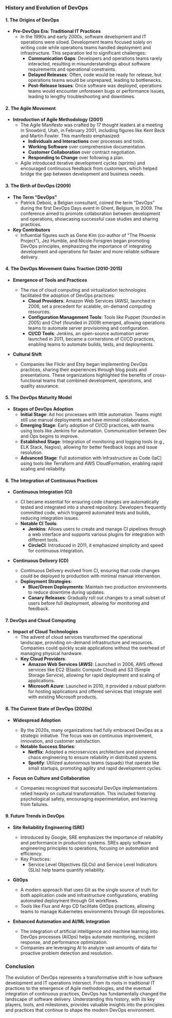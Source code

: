 ### History and Evolution of DevOps

#### **1. The Origins of DevOps**

- **Pre-DevOps Era: Traditional IT Practices**
    - In the 1990s and early 2000s, software development and IT operations were siloed. Development teams focused solely on writing code while operations teams handled deployment and infrastructure. This separation led to significant challenges:
        - **Communication Gaps**: Developers and operations teams rarely interacted, resulting in misunderstandings about software requirements and operational constraints.
        - **Delayed Releases**: Often, code would be ready for release, but operations teams would be unprepared, leading to bottlenecks.
        - **Post-Release Issues**: Once software was deployed, operations teams would encounter unforeseen bugs or performance issues, leading to lengthy troubleshooting and downtimes.

#### **2. The Agile Movement**

- **Introduction of Agile Methodology (2001)**
    - The Agile Manifesto was crafted by 17 thought leaders at a meeting in Snowbird, Utah, in February 2001, including figures like Kent Beck and Martin Fowler. This manifesto emphasized:
        - **Individuals and Interactions** over processes and tools.
        - **Working Software** over comprehensive documentation.
        - **Customer Collaboration** over contract negotiation.
        - **Responding to Change** over following a plan.
    - Agile introduced iterative development cycles (sprints) and encouraged continuous feedback from customers, which helped bridge the gap between development and business needs.

#### **3. The Birth of DevOps (2009)**

- **The Term "DevOps"**
    - Patrick Debois, a Belgian consultant, coined the term "DevOps" during the first DevOps Days event in Ghent, Belgium, in 2009. The conference aimed to promote collaboration between development and operations, showcasing successful case studies and sharing practices.
- **Key Contributors**
    - Influential figures such as Gene Kim (co-author of "The Phoenix Project"), Jez Humble, and Nicole Forsgren began promoting DevOps principles, emphasizing the importance of integrating development and operations for faster and more reliable software delivery.

#### **4. The DevOps Movement Gains Traction (2010-2015)**

- **Emergence of Tools and Practices**
    - The rise of cloud computing and virtualization technologies facilitated the adoption of DevOps practices:
        - **Cloud Providers**: Amazon Web Services (AWS), launched in 2006, set a precedent for scalable, on-demand computing resources.
        - **Configuration Management Tools**: Tools like Puppet (founded in 2005) and Chef (founded in 2009) emerged, allowing operations teams to automate server provisioning and configuration.
        - **CI/CD Tools**: Jenkins, an open-source automation server launched in 2011, became a cornerstone of CI/CD practices, enabling teams to automate builds, tests, and deployments.

- **Cultural Shift**
    - Companies like Flickr and Etsy began implementing DevOps practices, sharing their experiences through blog posts and presentations. These organizations highlighted the benefits of cross-functional teams that combined development, operations, and quality assurance.

#### **5. The DevOps Maturity Model**

- **Stages of DevOps Adoption**
    - **Initial Stage**: Ad hoc processes with little automation. Teams might still use manual deployments and have minimal collaboration.
    - **Emerging Stage**: Early adoption of CI/CD practices, with teams using tools like Jenkins for automation. Communication between Dev and Ops begins to improve.
    - **Established Stage**: Integration of monitoring and logging tools (e.g., ELK Stack, Nagios), allowing for better feedback loops and issue resolution.
    - **Advanced Stage**: Full automation with Infrastructure as Code (IaC) using tools like Terraform and AWS CloudFormation, enabling rapid scaling and reliability.

#### **6. The Integration of Continuous Practices**

- **Continuous Integration (CI)**
    - CI became essential for ensuring code changes are automatically tested and integrated into a shared repository. Developers frequently committed code, which triggered automated tests and builds, reducing integration issues.
    - **Notable CI Tools**:
        - **Jenkins**: Allows users to create and manage CI pipelines through a web interface and supports various plugins for integration with different tools.
        - **CircleCI**: Introduced in 2011, it emphasized simplicity and speed for continuous integration.

- **Continuous Delivery (CD)**
    - Continuous Delivery evolved from CI, ensuring that code changes could be deployed to production with minimal manual intervention.
    - **Deployment Strategies**:
        - **Blue/Green Deployments**: Maintain two production environments to reduce downtime during updates.
        - **Canary Releases**: Gradually roll out changes to a small subset of users before full deployment, allowing for monitoring and feedback.

#### **7. DevOps and Cloud Computing**

- **Impact of Cloud Technologies**
    - The advent of cloud services transformed the operational landscape, providing on-demand infrastructure and resources. Companies could quickly scale applications without the overhead of managing physical hardware.
    - **Key Cloud Providers**:
        - **Amazon Web Services (AWS)**: Launched in 2006, AWS offered services like EC2 (Elastic Compute Cloud) and S3 (Simple Storage Service), allowing for rapid deployment and scaling of applications.
        - **Microsoft Azure**: Launched in 2010, it provided a robust platform for hosting applications and offered services that integrate well with existing Microsoft products.

#### **8. The Current State of DevOps (2020s)**

- **Widespread Adoption**
    - By the 2020s, many organizations had fully embraced DevOps as a strategic initiative. The focus was on continuous improvement, innovation, and customer satisfaction.
    - **Notable Success Stories**:
        - **Netflix**: Adopted a microservices architecture and pioneered chaos engineering to ensure reliability in distributed systems.
        - **Spotify**: Utilized autonomous teams (squads) that operate like small startups, promoting agility and rapid development cycles.

- **Focus on Culture and Collaboration**
    - Companies recognized that successful DevOps implementations relied heavily on cultural transformation. This included fostering psychological safety, encouraging experimentation, and learning from failures.

#### **9. Future Trends in DevOps**

- **Site Reliability Engineering (SRE)**
    - Introduced by Google, SRE emphasizes the importance of reliability and performance in production systems. SREs apply software engineering principles to operations, focusing on automation and efficiency.
    - Key Practices:
        - Service Level Objectives (SLOs) and Service Level Indicators (SLIs) help teams quantify reliability.

- **GitOps**
    - A modern approach that uses Git as the single source of truth for both application code and infrastructure configurations, enabling automated deployment through Git workflows.
    - Tools like Flux and Argo CD facilitate GitOps practices, allowing teams to manage Kubernetes environments through Git repositories.

- **Enhanced Automation and AI/ML Integration**
    - The integration of artificial intelligence and machine learning into DevOps processes (AIOps) helps automate monitoring, incident response, and performance optimization.
    - Companies are leveraging AI to analyze vast amounts of data for proactive problem detection and resolution.

### **Conclusion**

The evolution of DevOps represents a transformative shift in how software development and IT operations intersect. From its roots in traditional IT practices to the emergence of Agile methodologies, and the eventual integration of continuous practices, DevOps has fundamentally changed the landscape of software delivery. Understanding this history, with its key players, tools, and milestones, provides valuable insights into the principles and practices that continue to shape the modern DevOps environment.